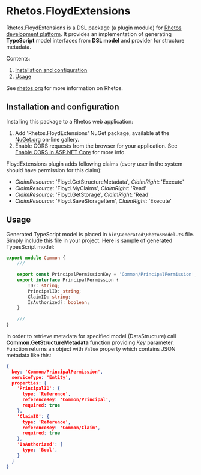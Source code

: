 # Rhetos.FloydExtensions

Rhetos.FloydExtensions is a DSL package (a plugin module) for [Rhetos development platform](https://github.com/Rhetos/Rhetos).
It provides an implementation of generating **TypeScript** model interfaces from **DSL model** and provider for structure metadata.

Contents:

1. [Installation and configuration](#installation-and-configuration)
2. [Usage](#usage)

See [rhetos.org](http://www.rhetos.org/) for more information on Rhetos.

## Installation and configuration

Installing this package to a Rhetos web application:

1. Add 'Rhetos.FloydExtensions' NuGet package, available at the [NuGet.org](https://www.nuget.org/) on-line gallery.
2. Enable CORS requests from the browser for your application.
   See [Enable CORS in ASP.NET Core](https://docs.microsoft.com/en-us/aspnet/core/security/cors?view=aspnetcore-5.0) for more info.

FloydExtensions plugin adds following claims (every user in the system should have permission for this claim):

* *ClaimResource*: 'Floyd.GetStructureMetadata',  *ClaimRight*: 'Execute'
* *ClaimResource*: 'Floyd.MyClaims',  *ClaimRight*: 'Read'
* *ClaimResource*: 'Floyd.GetStorage',  *ClaimRight*: 'Read'
* *ClaimResource*: 'Floyd.SaveStorageItem',  *ClaimRight*: 'Execute'

## Usage

Generated TypeScript model is placed in `bin\Generated\RhetosModel.ts` file. Simply include this file in your project. Here is sample of generated TypesScript model:

```typescript
export module Common {
    ///
    
    export const PrincipalPermissionKey = 'Common/PrincipalPermission'; //constant that represents a key for retrieving metadata via Common.GetStructureMetadata function
    export interface PrincipalPermission {
        ID?: string;
        PrincipalID: string;
        ClaimID: string;
        IsAuthorized?: boolean;
    }
    
    ///
}
```

In order to retrieve metadata for specified model (DataStructure) call **Common.GetStructureMetadata** function providing *Key* parameter. Function returns an object with `Value` property which contains JSON metadata like this:

```json
{
  key: 'Common/PrincipalPermission', 
  serviceType: 'Entity',
  properties: {
    'PrincipalID': {
      type: 'Reference', 
      referenceKey: 'Common/Principal', 
      required: true
    }, 
    'ClaimID': {
      type: 'Reference', 
      referenceKey: 'Common/Claim', 
      required: true
    }, 
    'IsAuthorized': {
      type: 'Bool', 
    }
  }
}
```
